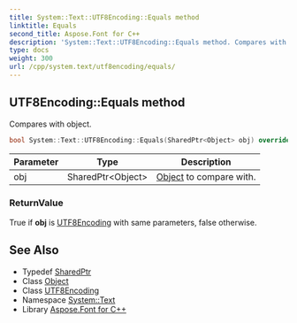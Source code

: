 ```yaml
---
title: System::Text::UTF8Encoding::Equals method
linktitle: Equals
second_title: Aspose.Font for C++
description: 'System::Text::UTF8Encoding::Equals method. Compares with object in C++.'
type: docs
weight: 300
url: /cpp/system.text/utf8encoding/equals/
---
```

## UTF8Encoding::Equals method


Compares with object.

```cpp
bool System::Text::UTF8Encoding::Equals(SharedPtr<Object> obj) override
```


| Parameter | Type | Description |
| --- | --- | --- |
| obj | SharedPtr\<Object\> | [Object](../../../system/object/) to compare with. |

### ReturnValue

True if **obj** is [UTF8Encoding](../) with same parameters, false otherwise.

## See Also

* Typedef [SharedPtr](../../../system/sharedptr/)
* Class [Object](../../../system/object/)
* Class [UTF8Encoding](../)
* Namespace [System::Text](../../)
* Library [Aspose.Font for C++](../../../)
